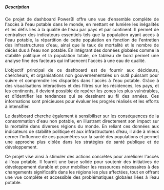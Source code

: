 ##### Description 


<p style="text-align: justify;">
Ce projet de dashboard PowerBI offre une vue d’ensemble complète de l'accès à l'eau potable dans le monde, en mettant en lumière les inégalités et les défis liés à la qualité de l'eau par pays et par continent. Il permet de centraliser des indicateurs essentiels tels que la population ayant accès à l'eau potable, la répartition de cette population en fonction de l'entretien des infrastructures d'eau, ainsi que le taux de mortalité et le nombre de décès dus à l'eau non potable. En intégrant des données globales comme la stabilité politique et la population totale, ce tableau de bord permet une analyse fine des facteurs qui influencent l'accès à une eau de qualité.
</p>

<p style="text-align: justify;">
L’objectif principal de ce dashboard est de fournir aux décideurs, chercheurs, et organisations non gouvernementales un outil puissant pour suivre et comprendre les disparités dans l'accès à l'eau potable. Grâce à des visualisations interactives et des filtres sur les résidences, les pays, et les continents, il devient possible de repérer les zones les plus vulnérables, et d’identifier les tendances qui se dessinent au fil des années. Ces informations sont précieuses pour évaluer les progrès réalisés et les efforts à intensifier.
</p>

<p style="text-align: justify;">
Le dashboard cherche également à sensibiliser sur les conséquences de la consommation d'eau non potable, en illustrant directement son impact sur la mortalité dans diverses régions du monde. En reliant ces données aux indicateurs de stabilité politique et aux infrastructures d’eau, il aide à mieux cerner l'influence de ces paramètres sur la santé des populations et permet une approche plus ciblée dans les stratégies de santé publique et de développement.
</p>

<p style="text-align: justify;">
Ce projet vise ainsi à stimuler des actions concrètes pour améliorer l'accès à l'eau potable. Il fournit une base solide pour soutenir des initiatives de développement durable et pour mobiliser les ressources nécessaires à des changements significatifs dans les régions les plus affectées, tout en offrant une vue complète et accessible des problématiques globales liées à l’eau potable.
</p>
